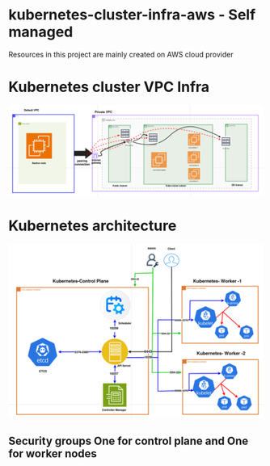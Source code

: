 # kubernetes-cluster-infra-aws - Self managed

 Resources in this project are mainly created on AWS cloud provider


# Kubernetes cluster VPC Infra

![Kubernetes vpc infra](https://github.com/manupanand-freelance-developer/aws-devops/blob/main/images/kube-cluster.png) 



# Kubernetes architecture

![Kubernetes architecture](https://github.com/manupanand-freelance-developer/aws-devops/blob/main/images/kube-archi.png)


## Security groups One for control plane and One for worker nodes
